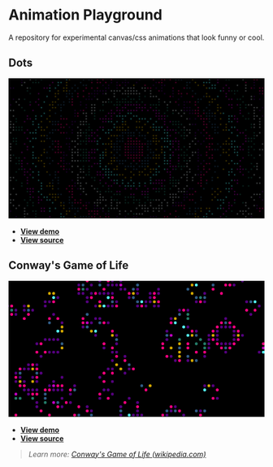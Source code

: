 # Animation Playground
A repository for experimental canvas/css animations that look funny or cool.

## Dots

![screenshot](dots/screenshot.png)

- **[View demo](https://hlhielkema.github.io/animation_playground/dots/index.html)**
- **[View source](/dots)**

## Conway's Game of Life

![screenshot](gameoflife/screenshot.png)

- **[View demo](https://hlhielkema.github.io/animation_playground/gameoflife/index.html)**
- **[View source](/gameoflife)**

> *Learn more: [Conway's Game of Life (wikipedia.com)](https://en.wikipedia.org/wiki/Conway%27s_Game_of_Life)*